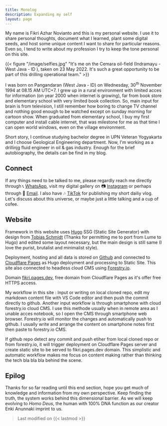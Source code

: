 ```yaml
---
title: Monolog
description: Expanding my self
layout: page
---
```


My name is Fikri Azhar Novianto and this is my personal website. I use it to share personal thoughts, document what I learned, plant some digital seeds, and host some unique content I want to share for particular reasons. Even so, I tend to write about my profession I try to keep the tone personal on this site.

{{< figure "/image/selfies.jpg" "It's me on the Cemara oil-field (Indramayu - West Java - ID ), taken on 23 May 2022. It's such a great opportunity to be part of this drilling operational team." >}}

I was born on Pangandaran (West Java - ID) on Wednesday, 30<sup>th</sup> November 1994 at 08.15 AM UTC+7. I grew up in a rural environment with limited acces for information (on year 2000 when internet is growing), far from book store and elementary school with very limited book collection. So, main input for brain is from television, I still remember how boring to change TV channel and nothing good enough to be watched except on sunday morning for cartoon show. When graduated from elementary school, I buy my first computer and install cable internet, that was milestone for me as that time I can open world windows, even on the village environment.

Short story, I continue studying bachelor degree in UPN Veteran Yogyakarta and I choose Geological Engineering department. Now, I'm working as a drillinjg fluid engineer in oil & gas industry. Enough for the brief autobiography, the details can be find in my blog.

## Connect

If any things need to be talked to me, please regardly reach me directly through 📞 [WhatsApp](https://wa.me/6281226594717), visit my digital gallery on 📷 [Instagram](https://instagram.com/fikzhry) or perhaps through 📧 [Email](mailto:fikriazh@gmail.com). I also have 🎶 [TikTok](https://tiktok.com/@mahasemesta) for publishing my short dailiy vlog. Let's discuss about this universe, or maybe just a little talking and a cup of cofee.

## Website

Framework in this website uses [Hugo](https://gohugo.io/) SSG (Static Site Generator)  with design from [Tobias Schmidt](http://tobiasschmidt.me/) (Thanks for permitting me to port from Lume to Hugo) and edited some layout necessary, but the main design is still same (I love the purist, brutalist and minimalist style).

Deployment, hosting and all data is stored on [Github](https://github.com/fikriazh/fikri) and connected to [Cloudflare Pages](https://pages.cloudflare.com/) as Hugo deployment and processing to Static Site. This site also connected to headless cloud CMS using [Forestry.io](https://forestry.io/).

Domain [fikri.pages.dev](/), free domain from Cloudflare Pages as it's offer free HTTPS access.

My workflow in this site : Input or writing on local cloned repo, edit my markdown content file with VS Code editor  and then push the commit directly to github. Another input workflow is through smartphone with cloud forestry.io cloud CMS. I use this methode usually when in remote area as I unable acces notebook, so I open the CMS through smartphone web browser. Forestry.io will monitor the changes and automatically push to github. I usually write and arrange the content on smartphone notes first then paste to forestry.io CMS.

If github repo detect any commit and push etiher from local cloned repo or from forestry.io, it will trigger deployment on Cloudflare Pages server and create static site to be served to fikri.pages.dev domain. This simplistic and automatic workflow makes me focus on content making rather than thinking the tech bla bla bla behind the scene.

## Epilog

Thanks for so far reading until this end section, hope you get much of knowledge and information from my own perspective. Keep finding the truth, the system works behind this dimensional barrier. As we will keep evolving to *Homo Deus*, the human with 100% DNA function as our creator Enki Anunnaki imprint to us.

> Last modified on {{< lastmod >}}